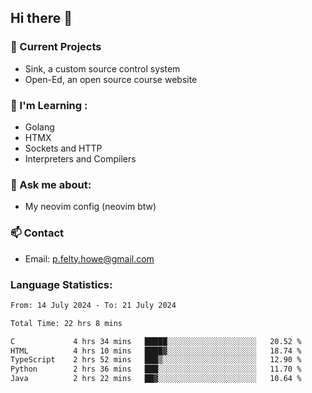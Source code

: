 ## Hi there 👋
### 🔭 Current Projects 
- Sink, a custom source control system
- Open-Ed, an open source course website

### 🌱 I'm Learning :
- Golang
- HTMX
- Sockets and HTTP
- Interpreters and Compilers

### 💬 Ask me about:
- My neovim config (neovim btw)

### 📫 Contact
- Email: p.felty.howe@gmail.com

### Language Statistics:

<!--START_SECTION:waka-->

```txt
From: 14 July 2024 - To: 21 July 2024

Total Time: 22 hrs 8 mins

C             4 hrs 34 mins   █████░░░░░░░░░░░░░░░░░░░░   20.52 %
HTML          4 hrs 10 mins   ████▓░░░░░░░░░░░░░░░░░░░░   18.74 %
TypeScript    2 hrs 52 mins   ███▒░░░░░░░░░░░░░░░░░░░░░   12.90 %
Python        2 hrs 36 mins   ███░░░░░░░░░░░░░░░░░░░░░░   11.70 %
Java          2 hrs 22 mins   ██▓░░░░░░░░░░░░░░░░░░░░░░   10.64 %
```

<!--END_SECTION:waka-->


<!--
**peter-fh/peter-fh** is a ✨ _special_ ✨ repository because its `README.md` (this file) appears on your GitHub profile.

Here are some ideas to get you started:

- 🔭 I’m currently working on ...
- 🌱 I’m currently learning ...
- 👯 I’m looking to collaborate on ...
- 🤔 I’m looking for help with ...
- 💬 Ask me about ...
- 📫 How to reach me: ...
- 😄 Pronouns: ...
- ⚡ Fun fact: ...
-->
